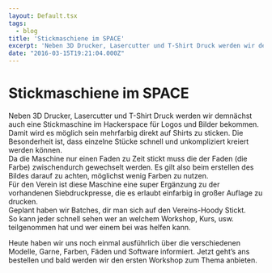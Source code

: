 ```yaml
---
layout: Default.tsx
tags:
  - blog
title: 'Stickmaschiene im SPACE'
excerpt: 'Neben 3D Drucker, Lasercutter und T-Shirt Druck werden wir demnächst auch eine Stickmaschine im Hackerspace für Logos und Bilder bekommen. Damit wird es möglich sein mehrfarbig direkt auf Shirts zu […]'
date: "2016-03-15T19:21:04.000Z"
---
```


# Stickmaschiene im SPACE

<p>Neben 3D Drucker, Lasercutter und T-Shirt Druck werden wir demnächst auch eine Stickmaschine im Hackerspace für Logos und Bilder bekommen. Damit wird es möglich sein mehrfarbig direkt auf Shirts zu sticken. Die Besonderheit ist, dass einzelne Stücke schnell und unkompliziert kreiert werden können.<br />
Da die Maschine nur einen Faden zu Zeit stickt muss die der Faden (die Farbe) zwischendurch gewechselt werden. Es gilt also beim erstellen des Bildes darauf zu achten, möglichst wenig Farben zu nutzen.<br />
Für den Verein ist diese Maschine eine super Ergänzung zu der vorhandenen Siebdruckpresse, die es erlaubt einfarbig in großer Auflage zu drucken.<br />
Geplant haben wir Batches, dir man sich auf den Vereins-Hoody Stickt.<br />
So kann jeder schnell sehen wer an welchem Workshop, Kurs, usw. teilgenommen hat und wer einem bei was helfen kann.</p>
<p>Heute haben wir uns noch einmal ausführlich über die verschiedenen Modelle, Garne, Farben, Fäden und Software informiert. Jetzt geht’s ans bestellen und bald werden wir den ersten Workshop zum Thema anbieten.</p>
